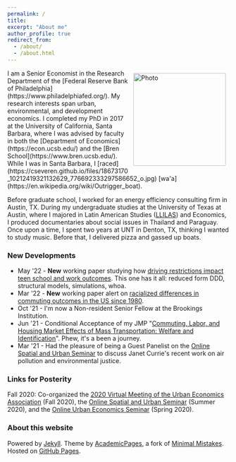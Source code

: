 ```yaml
---
permalink: /
title:
excerpt: "About me"
author_profile: true
redirect_from:
  - /about/
  - /about.html
---
```



<img align="right" src="https://cseveren.github.io/images/ChrisSeveren_UCSB_082016.jpg" alt="Photo" style="width: 210px; border-radius: 10px; padding: 8px 8px 8px 8px"/>
I am a Senior Economist in the Research Department of the [Federal Reserve Bank of Philadelphia](https://www.philadelphiafed.org/). My research interests span urban, environmental, and development economics. I completed my PhD in 2017 at the University of California, Santa Barbara, where I was advised by faculty in both the [Department of Economics](https://econ.ucsb.edu/) and the [Bren School](https://www.bren.ucsb.edu/). While I was in Santa Barbara, I [raced](https://cseveren.github.io/files/18673170_10212419321132629_776692333297586652_o.jpg) [wa'a](https://en.wikipedia.org/wiki/Outrigger_boat).

Before graduate school, I worked for an energy efficiency consulting firm in Austin, TX. During my undergraduate studies at the University of Texas at Austin, where I majored in Latin American Studies ([LLILAS](https://liberalarts.utexas.edu/llilas/)) and Economics, I produced documentaries about social issues in Thailand and Paraguay. Once upon a time, I spent two years at UNT in Denton, TX, thinking I wanted to study music. Before that, I delivered pizza and gassed up boats.

### New Developments
* May '22 - **New** working paper studying how [driving restrictions impact teen school and work outcomes](https://cseveren.github.io/files/Driving_Dropouts_Draft_2204.pdf). This one has it all: reduced form DDD, structural models, simulations, whoa.
* Mar '22 - **New** working paper alert on [racialized differences in commuting outcomes in the US since 1980](https://cseveren.github.io/files/racialized_difference_commuting_20220320.pdf).
* Oct '21 - I'm now a Non-resident Senior Fellow at the Brookings Institution.
* Jun '21 - Conditional Acceptance of my JMP "[Commuting, Labor, and Housing Market Effects of Mass Transportation: Welfare and Identification](https://cseveren.github.io/files/Severen_LAMetro_Pretty.pdf)". Phew, it's a been a journey.
* Mar '21 - Had the pleasure of being a Guest Panelist on the [Online Spatial and Urban Seminar](https://osus.info) to discuss Janet Currie's recent work on air pollution and environmental justice.


### Links for Posterity
Fall 2020: Co-organized the [2020 Virtual Meeting of the Urban Economics Association](http://www.urbaneconomics.org/meetings/virtual2020/) (Fall 2020), the [Online Spatial and Urban Seminar](https://osus.info) (Summer 2020), and the [Online Urban Economics Seminar](https://sites.google.com/view/urban-econ-online) (Spring 2020).



### About this website
Powered by [Jekyll](http://jekyllrb.com). Theme by [AcademicPages](https://github.com/academicpages/academicpages.github.io), a fork of [Minimal Mistakes](https://mademistakes.com/work/minimal-mistakes-jekyll-theme/). Hosted on [GitHub Pages](https://pages.github.com/).

<!-- Powered by <a href="http://jekyllrb.com" rel="nofollow">Jekyll</a> &amp; <a href="https://github.com/academicpages/academicpages.github.io">AcademicPages</a>, a fork of <a href="https://mademistakes.com/work/minimal-mistakes-jekyll-theme/" rel="nofollow">Minimal Mistakes</a>. Hosted on GitHub Pages. -->
